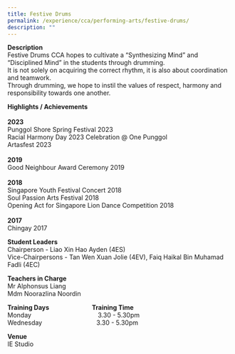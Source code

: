 ```yaml
---
title: Festive Drums
permalink: /experience/cca/performing-arts/festive-drums/
description: ""
---
```

**Description** <br>
Festive Drums CCA hopes to cultivate a “Synthesizing Mind” and “Disciplined Mind” in the students through drumming.  
It is not solely on acquiring the correct rhythm, it is also about coordination and teamwork.  
Through drumming, we hope to instil the values of respect, harmony and responsibility towards one another.  

**Highlights / Achievements** <br><br>
**2023**<br>
Punggol Shore Spring  Festival 2023<br>
Racial Harmony Day 2023 Celebration @ One Punggol<br>
Artasfest 2023<br><br>
**2019**<br>
Good Neighbour Award Ceremony 2019 <br><br>
**2018**<br>
Singapore Youth Festival Concert 2018 <br>
Soul Passion Arts Festival 2018 <br>
Opening Act for Singapore Lion Dance Competition 2018 <br><br>
**2017**<br>
Chingay 2017

**Student Leaders**  
Chairperson - Liao Xin Hao Ayden (4ES)  
Vice-Chairpersons - Tan Wen Xuan Jolie (4EV), Faiq Haikal Bin Muhamad Fadli (4EC)

**Teachers in Charge** <br> 
Mr Alphonsus Liang <br>
Mdm Noorazlina Noordin

**Training Days&nbsp;&nbsp;&nbsp; &nbsp;&nbsp;&nbsp; &nbsp;&nbsp;&nbsp; &nbsp;&nbsp;&nbsp; &nbsp;&nbsp;&nbsp; &nbsp;&nbsp;&nbsp; &nbsp;&nbsp; &nbsp; Training Time** <br>
Monday&nbsp;&nbsp;&nbsp; &nbsp;&nbsp;&nbsp; &nbsp;&nbsp;&nbsp; &nbsp;&nbsp;&nbsp; &nbsp;&nbsp;&nbsp; &nbsp;&nbsp;&nbsp; &nbsp;&nbsp;&nbsp; &nbsp;&nbsp;&nbsp; &nbsp;&nbsp; &nbsp; &nbsp;3.30 - 5.30pm <br> 
Wednesday&nbsp; &nbsp;&nbsp;&nbsp;&nbsp; &nbsp;&nbsp;&nbsp; &nbsp;&nbsp;&nbsp; &nbsp;&nbsp;&nbsp; &nbsp;&nbsp; &nbsp; &nbsp;&nbsp;&nbsp;&nbsp; &nbsp;&nbsp;3.30 - 5.30pm  
  
**Venue** <br> 
IE Studio